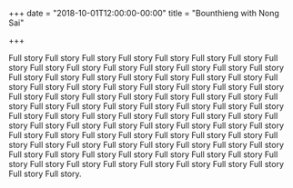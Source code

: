 +++
date = "2018-10-01T12:00:00-00:00"
title = "Bounthieng with Nong Sai"

+++

Full story Full story Full story Full story Full story Full story Full story Full story Full story Full story Full story Full story Full story Full story Full story Full story Full story Full story Full story Full story Full story Full story Full story Full story Full story Full story Full story Full story Full story Full story Full story Full story Full story Full story Full story Full story Full story Full story Full story Full story Full story Full story Full story Full story Full story Full story Full story Full story Full story Full story Full story Full story Full story Full story Full story Full story Full story Full story Full story Full story Full story Full story Full story Full story Full story Full story Full story Full story Full story Full story Full story Full story Full story Full story Full story Full story Full story Full story Full story Full story Full story Full story Full story Full story Full story Full story Full story Full story Full story Full story Full story Full story.
